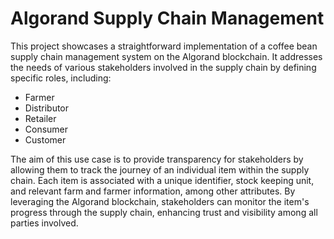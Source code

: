 # Algorand Supply Chain Management

This project showcases a straightforward implementation of a coffee bean supply chain management system on the Algorand blockchain. It addresses the needs of various stakeholders involved in the supply chain by defining specific roles, including:

* Farmer
* Distributor
* Retailer
* Consumer
* Customer

The aim of this use case is to provide transparency for stakeholders by allowing them to track the journey of an individual item within the supply chain. Each item is associated with a unique identifier, stock keeping unit, and relevant farm and farmer information, among other attributes. By leveraging the Algorand blockchain, stakeholders can monitor the item's progress through the supply chain, enhancing trust and visibility among all parties involved.
